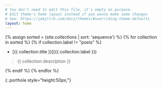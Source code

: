 ```yaml
---
# You don't need to edit this file, it's empty on purpose.
# Edit theme's home layout instead if you wanna make some changes
# See: https://jekyllrb.com/docs/themes/#overriding-theme-defaults
layout: home
---
```

{% assign sorted = (site.collections | sort: 'sequence') %}
{% for collection in sorted %}
  {% if collection.label != "posts" %}
* [{{ collection.title }}]({{ collection.label }})
> {{ collection.description }}

  {% endif %}
{% endfor %}

<p/>{:.porthole style="height:50px;"}
